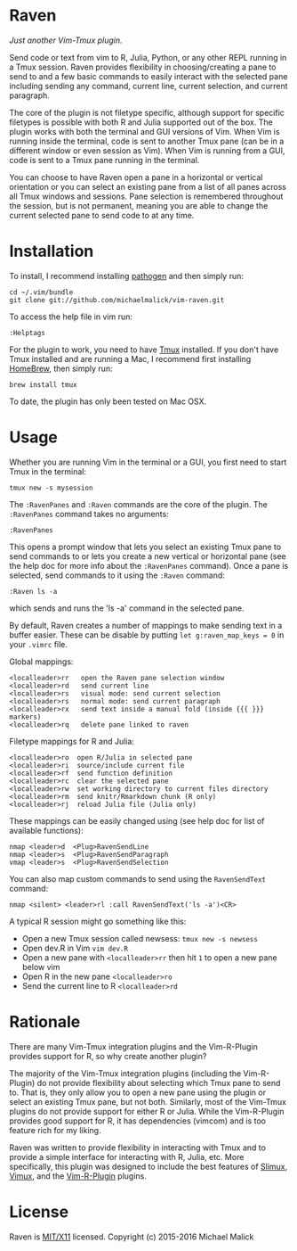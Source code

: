 Raven
=====

*Just another Vim-Tmux plugin.*

Send code or text from vim to R, Julia, Python, or any other REPL running in a
Tmux session. Raven provides flexibility in choosing/creating a pane to send
to and a few basic commands to easily interact with the selected pane including
sending any command, current line, current selection, and current paragraph.

The core of the plugin is not filetype specific, although support for specific
filetypes is possible with both R and Julia supported out of the box. The plugin
works with both the terminal and GUI versions of Vim. When Vim is running inside
the terminal, code is sent to another Tmux pane (can be in a different window or
even session as Vim). When Vim is running from a GUI, code is sent to a Tmux
pane running in the terminal.

You can choose to have Raven open a pane in a horizontal or vertical orientation
or you can select an existing pane from a list of all panes across all Tmux
windows and sessions. Pane selection is remembered throughout the session, but
is not permanent, meaning you are able to change the current selected pane to
send code to at any time.



Installation
============
To install, I recommend installing
[pathogen](https://github.com/tpope/vim-pathogen) and then simply run:

    cd ~/.vim/bundle
    git clone git://github.com/michaelmalick/vim-raven.git

To access the help file in vim run:

    :Helptags

For the plugin to work, you need to have [Tmux](http://tmux.sourceforge.net/)
installed. If you don't have Tmux installed and are running a Mac, I recommend
first installing [HomeBrew](http://brew.sh/), then simply run:

    brew install tmux

To date, the plugin has only been tested on Mac OSX.



Usage
=====
Whether you are running Vim in the terminal or a GUI, you first need to start
Tmux in the terminal:

    tmux new -s mysession

The `:RavenPanes` and `:Raven` commands are the core of the plugin. The
`:RavenPanes` command takes no arguments:

    :RavenPanes

This opens a prompt window that lets you select an existing Tmux pane to send
commands to or lets you create a new vertical or horizontal pane (see the help
doc for more info about the `:RavenPanes` command). Once a pane is selected,
send commands to it using the `:Raven` command:

    :Raven ls -a

which sends and runs the 'ls -a' command in the selected pane.


By default, Raven creates a number of mappings to make sending text in a buffer
easier. These can be disable by putting `let g:raven_map_keys = 0` in your
`.vimrc` file.

Global mappings:

    <localleader>rr   open the Raven pane selection window
    <localleader>rd   send current line
    <localleader>rs   visual mode: send current selection
    <localleader>rs   normal mode: send current paragraph
    <localleader>rx   send text inside a manual fold (inside {{{ }}} markers)
    <localleader>rq   delete pane linked to raven

Filetype mappings for R and Julia:

    <localleader>ro  open R/Julia in selected pane
    <localleader>ri  source/include current file
    <localleader>rf  send function definition
    <localleader>rc  clear the selected pane
    <localleader>rw  set working directory to current files directory
    <localleader>rm  send knitr/Rmarkdown chunk (R only)
    <localleader>rj  reload Julia file (Julia only)

These mappings can be easily changed using (see help doc for list of available
functions):

    nmap <leader>d  <Plug>RavenSendLine
    nmap <leader>s  <Plug>RavenSendParagraph
    vmap <leader>s  <Plug>RavenSendSelection

You can also map custom commands to send using the `RavenSendText` command:

    nmap <silent> <leader>rl :call RavenSendText('ls -a')<CR>

A typical R session might go something like this:
  - Open a new Tmux session called newsess: `tmux new -s newsess`
  - Open dev.R in Vim `vim dev.R`
  - Open a new pane with `<localleader>rr` then hit `1` to open a new pane below
    vim
  - Open R in the new pane `<localleader>ro`
  - Send the current line to R `<localleader>rd`


Rationale
=========
There are many Vim-Tmux integration plugins and the Vim-R-Plugin provides
support for R, so why create another plugin?

The majority of the Vim-Tmux integration plugins (including the Vim-R-Plugin) do
not provide flexibility about selecting which Tmux pane to send to. That is,
they only allow you to open a new pane using the plugin or select an existing
Tmux pane, but not both. Similarly, most of the Vim-Tmux plugins do not provide
support for either R or Julia. While the Vim-R-Plugin provides good support
for R, it has dependencies (vimcom) and is too feature rich for my liking.

Raven was written to provide flexibility in interacting with Tmux and to provide
a simple interface for interacting with R, Julia, etc. More specifically, this
plugin was designed to include the best features of
[Slimux](https://github.com/epeli/slimux),
[Vimux](https://github.com/benmills/vimux), and the
[Vim-R-Plugin](https://github.com/jcfaria/Vim-R-plugin) plugins.


License
=======
Raven is [MIT/X11](http://opensource.org/licenses/MIT) licensed.
Copyright (c) 2015-2016 Michael Malick

